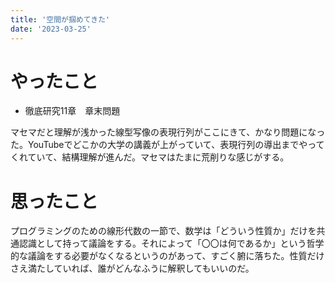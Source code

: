 ```yaml
---
title: '空間が掴めてきた'
date: '2023-03-25'
---
```


# やったこと

- 徹底研究11章　章末問題

マセマだと理解が浅かった線型写像の表現行列がここにきて、かなり問題になった。YouTubeでどこかの大学の講義が上がっていて、表現行列の導出までやってくれていて、結構理解が進んだ。マセマはたまに荒削りな感じがする。


# 思ったこと


プログラミングのための線形代数の一節で、数学は「どういう性質か」だけを共通認識として持って議論をする。それによって「〇〇は何であるか」という哲学的な議論をする必要がなくなるというのがあって、すごく腑に落ちた。性質だけさえ満たしていれば、誰がどんなふうに解釈してもいいのだ。


